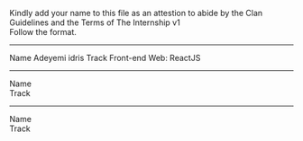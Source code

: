 
Kindly add your name to this file as an attestion to abide by the Clan Guidelines and the Terms of The Internship v1
<br/> Follow the format.<br/> 
___
Name Adeyemi idris
Track Front-end Web: ReactJS
___
Name <br/>
Track
___
Name <br/>
Track
